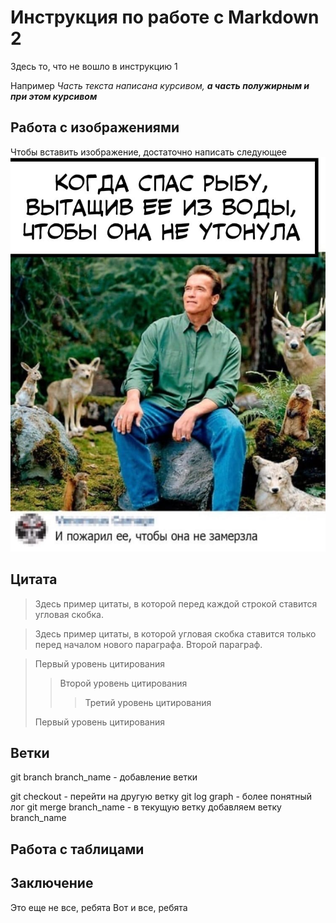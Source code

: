 # Инструкция по работе с Markdown 2

Здесь то, что не вошло в инструкцию 1

Например _Часть текста написана курсивом, **а часть полужирным и при этом курсивом**_

## Работа с изображениями

Чтобы вставить изображение, достаточно написать следующее
![Благодать](efGs31ZcYy4.jpg)

## Цитата

>Здесь пример цитаты,
>в которой перед каждой строкой
>ставится угловая скобка.

>Здесь пример цитаты,
в которой угловая скобка
ставится только перед началом нового параграфа.
>Второй параграф.

> Первый уровень цитирования
>> Второй уровень цитирования
>>> Третий уровень цитирования
>
>Первый уровень цитирования

## Ветки
git branch branch_name - добавление ветки

git checkout - перейти на другую ветку
git log graph - более понятный лог
git merge branch_name - в текущую ветку добавляем ветку branch_name

## Работа с таблицами

## Заключение
Это еще не все, ребята
Вот и все, ребята
